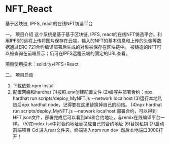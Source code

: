 # NFT_React
基于区块链, IPFS, react的在线NFT铸造平台

一。 项目介绍
这个系统是基于基于区块链, IPFS, react的在线NFT铸造平台。利用IPFS的远程上传将图片保存在云端，输入的NFT的基本信息和上传的头像等数据通过ERC 721合约编译部署后生成的对象被保存在区块链中。
被铸造的NFT可以被查询在前端显示；仍可在IPFS远程云端的固定的URL查看。

项目使用技术：solidity+IPFS+React

二。 项目启动

1. 下载依赖 npm install
2. 配置网络和hardhat
(1)按照.env创建配置文件
(2)编写并部署合约：npx hardhat run scripts/deploy_MyNFT.js --network localhost
(3)运行本地私链后npx hardhat node，记得要在这里替换掉自己的网络。
(4)npx hardhat run scripts/deploy_MyNFT.js --network localhost 部署合约，可以得到HFT.json文件，部署完成后可以看到abi和合约地址，与remix在线编译平台一样。
(5)在index.tsx中将合约地址替换成自己的合约地址
(6)替换私钥
(7)启动前端项目
Cd 进入rear文件夹，终端输入npm run dev ,然后本地端口3000打开！

